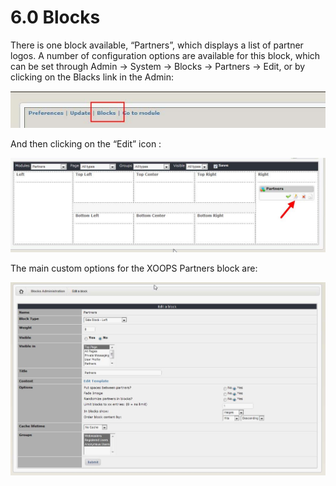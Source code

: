 # 6.0 Blocks

There is one block available, “Partners”, which displays a list of partner logos. A number of configuration options are available for this block, which can be set through Admin -> System -> Blocks -> Partners -> Edit, or by clicking on the Blacks link in the Admin:

![img_26.jpg](../assets/img_13.jpg) 
 
And then clicking on the “Edit” icon  : 

![img_26.jpg](../assets/img_18.jpg)  

The main custom options for the XOOPS Partners block are:

![img_26.jpg](../assets/img_19.jpg) 
  
